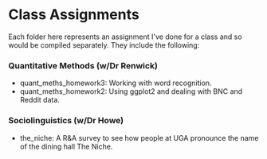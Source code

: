 # Class Assignments

Each folder here represents an assignment I've done for a class and so would be compiled separately. They include the following:

### Quantitative Methods (w/Dr Renwick)
* quant_meths_homework3: Working with word recognition.
* quant_meths_homework2: Using ggplot2 and dealing with BNC and Reddit data.

### Sociolinguistics (w/Dr Howe)
* the_niche: A R\&A survey to see how people at UGA pronounce the name of the dining hall The Niche.
